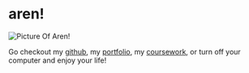 # aren!

![Picture Of Aren!](/face.jpeg)

Go checkout my [github](https://github.com/ArenKDesai), my [portfolio](/portfolio), my [coursework](/coursework), or turn off your computer and enjoy your life!

